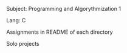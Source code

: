 Subject: Programming and Algorythmization 1


Lang: C


Assignments in README of each directory


Solo projects
